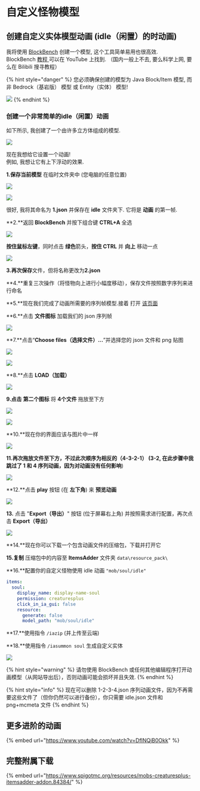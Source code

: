 # 自定义怪物模型

## 创建自定义实体模型动画 (idle（闲置）的时动画)

我将使用 [BlockBench](https://blockbench.net/) 创建一个模型, 这个工具简单易用也很高效.\
BlockBench [教程 ](https://www.youtube.com/results?search\_query=blockbench+tutorial)可以在 YouTube 上找到.
（国内一般上不去, 要么科学上网, 要么在 Bilibili 搜寻教程）

{% hint style="danger" %}
您必须确保创建的模型为 Java Block/Item 模型, 而非 Bedrock（基岩版） 模型 或 Entity（实体） 模型!

![](<../../../../../.gitbook/assets/immagine (89) (1) (1) (1) (1) (1) (1) (1) (1) (2).png>)
{% endhint %}

### 创建一个非常简单的idle（闲置）动画

如下所示, 我创建了一个由许多立方体组成的模型.

![](<../../../../../.gitbook/assets/immagine (52).png>)

现在我想给它设置一个动画!\
例如, 我想让它有上下浮动的效果.

**1.保存当前模型** 在临时文件夹中 (您电脑的任意位置)

![](<../../../../../.gitbook/assets/immagine (53).png>)

![](<../../../../../.gitbook/assets/immagine (56).png>)

很好, 我将其命名为 **1.json** 并保存在 **idle** 文件夹下. 它将是 **动画** 的第一帧.

**2.**返回 **BlockBench** 并按下组合键 **CTRL+A** 全选

![](<../../../../../.gitbook/assets/immagine (57).png>)

**按住鼠标左键**，同时点击 **绿色**箭头，**按住 CTRL** 并 **向上** 移动一点

![](<../../../../../.gitbook/assets/immagine (58).png>)

**3.再次保存**文件，但将名称更改为**2.json**

**4.**重复三次操作（将怪物向上进行小幅度移动），保存文件按照数字序列来进行命名

**5.**现在我们完成了动画所需要的序列帧模型.接着 打开 [该页面](https://lonedev6.github.io/animated-models/)

**6.**点击 **文件图标** 加载我们的 json 序列帧

![](<../../../../../.gitbook/assets/immagine (68).png>)

**7.**点击“**Choose files（选择文件）...**”并选择您的 json 文件和 png 贴图

![](<../../../../../.gitbook/assets/immagine (77).png>)

![](<../../../../../.gitbook/assets/immagine (69).png>)

**8.**点击 **LOAD（加载）**

![](<../../../../../.gitbook/assets/immagine (70).png>)

**9.点击** **第二个图标** 将 **4个文件** 拖放至下方

![](<../../../../../.gitbook/assets/immagine (71).png>)

![](<../../../../../.gitbook/assets/immagine (72).png>)

**10.**现在你的界面应该与图片中一样

![](<../../../../../.gitbook/assets/immagine (73).png>)

**11.**再次拖放文件至下方，不过此次顺序为相反的（4-3-2-1） (3-2**, 在此步骤中我跳过了 1 和 4 序列动画，因为对动画没有任何影响**)

![](<../../../../../.gitbook/assets/immagine (75).png>)

**12.**点击 **play** 按钮 (在 **左下角**) 来 **预览动画**

![](https://i.imgur.com/zslbD0G.gif)

**13.** 点击 "**Export（导出）**" 按钮 (位于屏幕右上角) 并按照需求进行配置，再次点击 **Export（导出）**

![](<../../../../../.gitbook/assets/immagine (76).png>)

**14.**现在你可以下载一个包含动画文件的压缩包，下载并打开它

**15.复制** 压缩包中的内容至 **ItemsAdder** 文件夹 `data\resource_pack\`

**16.**配置你的自定义怪物使用 idle 动画  `"mob/soul/idle"`

```yaml
items:
  soul:
    display_name: display-name-soul
    permission: creaturesplus
    click_in_ia_gui: false
    resource:
      generate: false
      model_path: "mob/soul/idle"
```

**17.**使用指令 `/iazip` (并上传至云端)

**18.**使用指令 `/iasummon soul` 生成自定义实体

![](https://i.imgur.com/1tljgbv.gif)

{% hint style="warning" %}
请勿使用 BlockBench 或任何其他编辑程序打开动画模型（从网站导出后），否则动画可能会损坏并且失效.
{% endhint %}

{% hint style="info" %}
现在可以删除 1-2-3-4.json 序列动画文件，因为不再需要这些文件了（但你仍然可以进行备份），你只需要 idle.json 文件和 png+mcmeta 文件
{% endhint %}

## 更多进阶的动画

{% embed url="https://www.youtube.com/watch?v=DflNQjB0Okk" %}

## 完整附属下载

{% embed url="https://www.spigotmc.org/resources/mobs-creaturesplus-itemsadder-addon.84384/" %}

